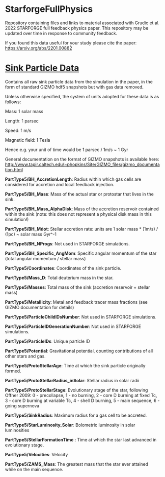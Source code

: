 # StarforgeFullPhysics
Repository containing files and links to material associated with Grudic et al. 2022 STARFORGE full feedback physics paper. This repository may be updated over time in response to community feedback.

If you found this data useful for your study please cite the paper: https://arxiv.org/abs/2201.00882

# [Sink Particle Data](http://www.starforge.space/data/stars_M2e4_fullphysics.tar.gz)

Contains all raw sink particle data from the simulation in the paper, in the form of standard GIZMO hdf5 snapshots but with gas data removed. 

Unless otherwise specified, the system of units adopted for these data is as follows:

Mass: 1 solar mass

Length: 1 parsec

Speed: 1 m/s

Magnetic field: 1 Tesla

Hence e.g. your unit of time would be 1 parsec / 1m/s ~ 1 Gyr

General documentation on the format of GIZMO snapshots is available here: http://www.tapir.caltech.edu/~phopkins/Site/GIZMO_files/gizmo_documentation.html

**PartType5/BH_AccretionLength**: Radius within which gas cells are considered for accretion and local feedback injection.

**PartType5/BH_Mass**: Mass of the actual star or protostar that lives in the sink.

**PartType5/BH_Mass_AlphaDisk**: Mass of the accretion reservoir contained within the sink (note: this does not represent a physical disk mass in this simulation!)

**PartType5/BH_Mdot**: Stellar accretion rate: units are 1 solar mass * (1m/s) / (1pc) ~ solar mass Gyr^-1

**PartType5/BH_NProgs**: Not used in STARFORGE simulations.

**PartType5/BH_Specific_AngMom**: Specific angular momentum of the star (total angular momentum / stellar mass)

**PartType5/Coordinates**: Coordinates of the sink particle.

**PartType5/Mass_D**: Total deuterium mass in the star.

**PartType5/Masses**: Total mass of the sink (accretion reservoir + stellar mass)

**PartType5/Metallicity**: Metal and feedback tracer mass fractions (see GIZMO documentation for details)

**PartType5/ParticleChildIDsNumber**: Not used in STARFORGE simulations.

**PartType5/ParticleIDGenerationNumber**: Not used in STARFORGE simulations.

**PartType5/ParticleIDs**: Unique particle ID

**PartType5/Potential**: Gravitational potential, counting contributions of all other stars and gas.

**PartType5/ProtoStellarAge**: Time at which the sink particle originally formed.

**PartType5/ProtoStellarRadius_inSolar**: Stellar radius in solar radii

**PartType5/ProtoStellarStage**: Evolutionary stage of the star, following Offner 2009: 0 - precollapse, 1 - no burning, 2 - core D burning at fixed Tc, 3 - core D burning at variable Tc, 4 - shell D burning, 5 - main sequence, 6 - going supernova

**PartType5/SinkRadius**: Maximum radius for a gas cell to be accreted.

**PartType5/StarLuminosity_Solar**: Bolometric luminosity in solar luminosities

**PartType5/StellarFormationTime** : Time at which the star last advanced in evolutionary stage.

**PartType5/Velocities**: Velocity

**PartType5/ZAMS_Mass**: The greatest mass that the star ever attained while on the main sequence.
